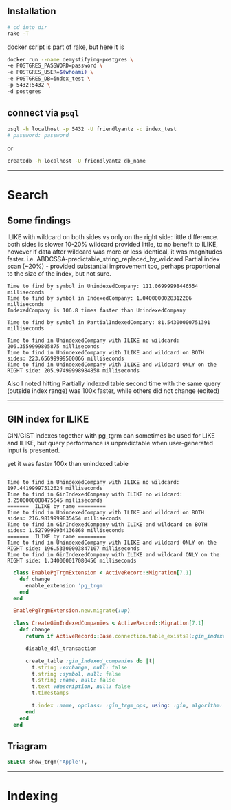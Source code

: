 
## Installation

```sh
# cd into dir
rake -T
```

docker script is part of rake, but here it is

```sh
docker run --name demystifying-postgres \
-e POSTGRES_PASSWORD=password \
-e POSTGRES_USER=$(whoami) \
-e POSTGRES_DB=index_test \
-p 5432:5432 \
-d postgres
```

## connect via `psql`


```sh
psql -h localhost -p 5432 -U friendlyantz -d index_test
# password: password
```

or

```sh
createdb -h localhost -U friendlyantz db_name
```

---

# Search

## Some findings

ILIKE with wildcard on both sides vs only on the right side:  little difference. both sides is slower 10-20%
wildcard provided little, to no benefit to ILIKE, however if data after wildcard was more or less identical, it was magnitudes faster. i.e. ABDCSSA-predictable_string_replaced_by_wildcard
Partial index scan (~20%) - provided substantial improvement too, perhaps proportional to the size of the index, but not sure.

```
Time to find by symbol in UnindexedCompany: 111.06999998446554 milliseconds
Time to find by symbol in IndexedCompany: 1.0400000028312206 milliseconds
IndexedCompany is 106.8 times faster than UnindexedCompany

Time to find by symbol in PartialIndexedCompany: 81.54300000751391 milliseconds

Time to find in UnindexedCompany with ILIKE no wildcard: 206.3559999805875 milliseconds
Time to find in UnindexedCompany with ILIKE and wildcard on BOTH sides: 223.65699999500066 milliseconds
Time to find in UnindexedCompany with ILIKE and wildcard ONLY on the RIGHT side: 205.97499998984858 milliseconds
```

Also I noted hitting Partially indexed table second time with the same query (outside index range) was 100x faster, while others did not change (edited)

---

## GIN index for ILIKE

GIN/GIST indexes together with pg_tgrm can
sometimes be used for LIKE and ILIKE, but query
performance is unpredictable when user-generated
input is presented.

yet it was faster 100x than unindexed table

```

Time to find in UnindexedCompany with ILIKE no wildcard: 197.44199997512624 milliseconds
Time to find in GinIndexedCompany with ILIKE no wildcard: 3.2500000088475645 milliseconds
=======  ILIKE by name =========
Time to find in UnindexedCompany with ILIKE and wildcard on BOTH sides: 216.9819999835454 milliseconds
Time to find in GinIndexedCompany with ILIKE and wildcard on BOTH sides: 1.5279999934136868 milliseconds
=======  ILIKE by name =========
Time to find in UnindexedCompany with ILIKE and wildcard ONLY on the RIGHT side: 196.53300003847107 milliseconds
Time to find in GinIndexedCompany with ILIKE and wildcard ONLY on the RIGHT side: 1.340000017080456 milliseconds

```

```ruby
  class EnablePgTrgmExtension < ActiveRecord::Migration[7.1]
    def change
      enable_extension 'pg_trgm'
    end
  end

  EnablePgTrgmExtension.new.migrate(:up)

  class CreateGinIndexedCompanies < ActiveRecord::Migration[7.1]
    def change
      return if ActiveRecord::Base.connection.table_exists?(:gin_indexed_companies)

      disable_ddl_transaction

      create_table :gin_indexed_companies do |t|
        t.string :exchange, null: false
        t.string :symbol, null: false
        t.string :name, null: false
        t.text :description, null: false
        t.timestamps

        t.index :name, opclass: :gin_trgm_ops, using: :gin, algorithm: :concurrently, name: 'index_on_name_trgm'
      end
    end
  end
```

## Triagram

```sql
SELECT show_trgm('Apple'),
```

---

# Indexing


